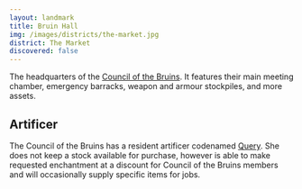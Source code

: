 ```yaml
---
layout: landmark
title: Bruin Hall
img: /images/districts/the-market.jpg
district: The Market
discovered: false
---
```

The headquarters of the [Council of the Bruins]({{site.baseurl}}/factions/council-of-the-bruins/). It features their main meeting chamber, emergency barracks, weapon and armour stockpiles, and more assets.

## Artificer
The Council of the Bruins has a resident artificer codenamed [Query]({{site.baseurl}}/npcs/query/). She does not keep a stock available for purchase, however is able to make requested enchantment at a discount for Council of the Bruins members and will occasionally supply specific items for jobs.
